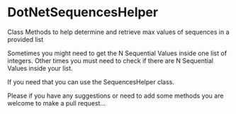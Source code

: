 # DotNetSequencesHelper
Class Methods to help determine and retrieve max values of sequences in a provided list

Sometimes you might need to get the N Sequential Values inside one list of integers. 
Other times you must need to check if there are N Sequential Values inside your list.

If you need that you can use the SequencesHelper class.

Please if you have any suggestions or need to add some methods you are welcome to make a pull request...

